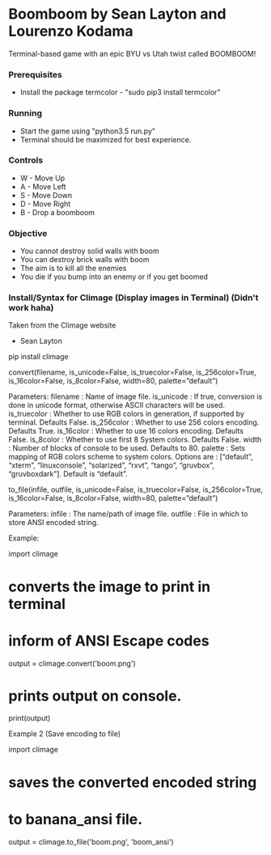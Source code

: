 # Boomboom by Sean Layton and Lourenzo Kodama

Terminal-based game with an epic BYU vs Utah twist called BOOMBOOM!

### Prerequisites

* Install the package termcolor - "sudo pip3 install termcolor"

### Running

* Start the game using "python3.5 run.py"
* Terminal should be maximized for best experience.

### Controls

* W - Move Up
* A - Move Left
* S - Move Down
* D - Move Right
* B - Drop a boomboom

### Objective

* You cannot destroy solid walls with boom
* You can destroy brick walls with boom
* The aim is to kill all the enemies
* You die if you bump into an enemy or if you get boomed

### Install/Syntax for Climage (Display images in Terminal) (Didn't work haha) 

Taken from the Climage website 
- Sean Layton

pip install climage

convert(filename, is_unicode=False, is_truecolor=False, is_256color=True, is_16color=False, is_8color=False, width=80, palette=”default”)

Parameters:
filename : Name of image file.
is_unicode :  If true, conversion is done in unicode format, otherwise ASCII characters will be used.
is_truecolor :  Whether to use RGB colors in generation, if supported by terminal. Defaults False.
is_256color : Whether to use 256 colors encoding. Defaults True.
is_16color : Whether to use 16 colors encoding. Defaults False.
is_8color : Whether to use first 8 System colors. Defaults False.
width : Number of blocks of console to be used. Defaults to 80.
palette : Sets mapping of RGB colors scheme to system colors. Options are : [“default”, “xterm”, “linuxconsole”, “solarized”, “rxvt”, “tango”, “gruvbox”, “gruvboxdark”]. Default is “default”.

to_file(infile, outfile, is_unicode=False, is_truecolor=False, is_256color=True, is_16color=False, is_8color=False, width=80, palette=”default”)

Parameters:
infile : The name/path of image file.
outfile :   File in which to store ANSI encoded string.

Example: 

import climage

# converts the image to print in terminal
# inform of ANSI Escape codes
output = climage.convert('boom.png')

# prints output on console.
print(output)

Example 2 (Save encoding to file) 

import climage

# saves the converted encoded string
# to banana_ansi file.
output = climage.to_file('boom.png', 'boom_ansi')



